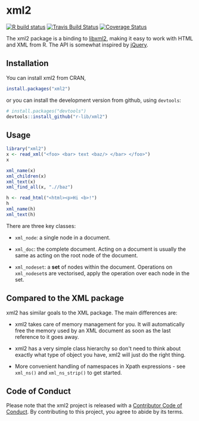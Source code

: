 # xml2

<!-- badges: start -->
[![R build status](https://github.com/r-lib/xml2/workflows/R-CMD-check/badge.svg)](https://github.com/r-lib/xml2/actions)
[![Travis Build Status](https://travis-ci.org/r-lib/xml2.svg?branch=master)](https://travis-ci.org/r-lib/xml2)
[![Coverage Status](https://img.shields.io/codecov/c/github/r-lib/xml2/master.svg)](https://codecov.io/github/r-lib/xml2?branch=master)
<!-- badges: end -->

The xml2 package is a binding to [libxml2](http://xmlsoft.org), making it easy to work with HTML and XML from R. The API is somewhat inspired by [jQuery](http://jquery.com).

## Installation

You can install xml2 from CRAN, 

```R
install.packages("xml2")
```

or you can install the development version from github, using `devtools`:

```R
# install.packages("devtools")
devtools::install_github("r-lib/xml2")
```

## Usage

```R
library("xml2")
x <- read_xml("<foo> <bar> text <baz/> </bar> </foo>")
x

xml_name(x)
xml_children(x)
xml_text(x)
xml_find_all(x, ".//baz")

h <- read_html("<html><p>Hi <b>!")
h
xml_name(h)
xml_text(h)
```

There are three key classes:

* `xml_node`: a single node in a document.

* `xml_doc`: the complete document. Acting on a document is usually the same 
  as acting on the root node of the document.

* `xml_nodeset`: a __set__ of nodes within the document. Operations on 
  `xml_nodeset`s are vectorised, apply the operation over each node in the set.

## Compared to the XML package

xml2 has similar goals to the XML package. The main differences are:

* xml2 takes care of memory management for you. It will automatically
  free the memory used by an XML document as soon as the last reference
  to it goes away.

* xml2 has a very simple class hierarchy so don't need to think about exactly 
  what type of object you have, xml2 will just do the right thing.

* More convenient handling of namespaces in Xpath expressions - see `xml_ns()` 
  and `xml_ns_strip()` to get started.

## Code of Conduct

Please note that the xml2 project is released with a [Contributor Code of Conduct](https://xml2.r-lib.org/CODE_OF_CONDUCT.html). By contributing to this project, you agree to abide by its terms.
